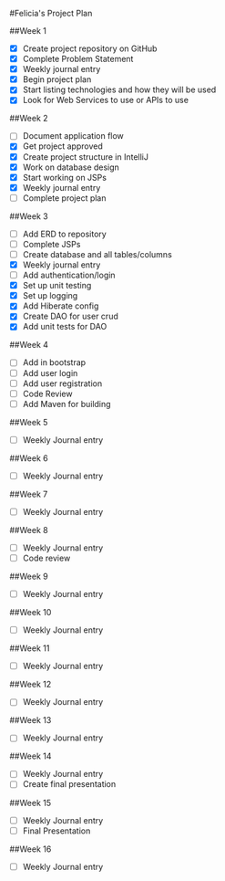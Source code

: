 #Felicia's Project Plan

##Week 1
- [X] Create project repository on GitHub
- [X] Complete Problem Statement
- [X] Weekly journal entry
- [X] Begin project plan
- [X] Start listing technologies and how they will be used
- [X] Look for Web Services to use or APIs to use

##Week 2
- [ ] Document application flow
- [X] Get project approved
- [X] Create project structure in IntelliJ
- [X] Work on database design
- [X] Start working on JSPs
- [X] Weekly journal entry
- [ ] Complete project plan

##Week 3
- [ ] Add ERD to repository
- [ ] Complete JSPs
- [ ] Create database and all tables/columns
- [X] Weekly journal entry
- [ ] Add authentication/login
- [X] Set up unit testing
- [X] Set up logging
- [x] Add Hiberate config
- [X] Create DAO for user crud
- [X] Add unit tests for DAO

##Week 4
- [ ] Add in bootstrap
- [ ] Add user login
- [ ] Add user registration
- [ ] Code Review
- [ ] Add Maven for building

##Week 5
- [ ] Weekly Journal entry

##Week 6
- [ ] Weekly Journal entry

##Week 7
- [ ] Weekly Journal entry

##Week 8
- [ ] Weekly Journal entry
- [ ] Code review

##Week 9
- [ ] Weekly Journal entry

##Week 10
- [ ] Weekly Journal entry

##Week 11
- [ ] Weekly Journal entry

##Week 12
- [ ] Weekly Journal entry

##Week 13
- [ ] Weekly Journal entry

##Week 14
- [ ] Weekly Journal entry
- [ ] Create final presentation

##Week 15
- [ ] Weekly Journal entry
- [ ] Final Presentation

##Week 16
- [ ] Weekly Journal entry
